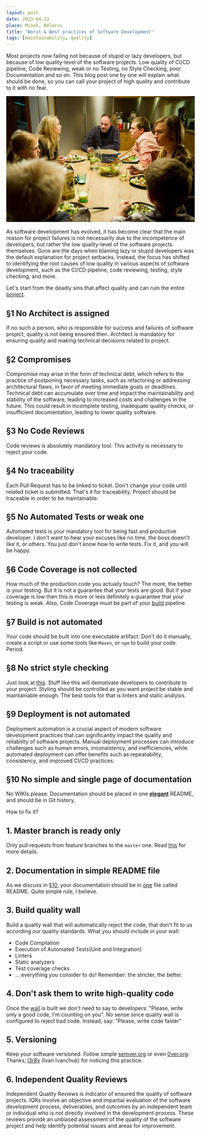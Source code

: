 ```yaml
---
layout: post
date: 2023-04-23
place: Minsk, Belarus
title: "Worst & Best practices of Software Development"
tags: [maintainability, quality]
---
```


Most projects now failing not because of stupid or lazy developers, but because of low quality-level of the software
projects.
Low quality of CI/CD pipeline, Code Reviewing, weak or no Testing, no Style Checking, poor Documentation and so on.
This blog post one by one will explain what should be done, so you can call your project of high quality and contribute
to it with no fear.

<!--more-->

<img src="/assets/images/2023/04/broen-dinner.png">

As software development has evolved, it has become clear that the main reason for project failures is not necessarily
due to the incompetence of developers, but rather the low quality-level of the software projects themselves.
Gone are the days when blaming lazy or stupid developers was the default explanation for project setbacks.
Instead, the focus has shifted to identifying the root causes of low quality in various aspects of software development,
such as the CI/CD pipeline, code reviewing, testing, style checking, and more.

Let's start from the deadly sins that affect quality and can ruin the
entire [project](https://h1alexbel.github.io/2023/01/21/maintainable-project-template.html).

## §1 No Architect is assigned

If no such a person, who is responsible for success and failures of software project, quality is not being ensured then.
Architect is mandatory for ensuring quality and making technical decisions related to project.

## §2 Compromises

Compromise may arise in the form of technical debt, which refers to the practice of postponing necessary tasks,
such as refactoring or addressing architectural flaws, in favor of meeting immediate goals or deadlines.
Technical debt can accumulate over time and impact the maintainability and stability of the software,
leading to increased costs and challenges in the future.
This could result in incomplete testing, inadequate quality checks,
or insufficient documentation, leading to lower quality software.

## §3 No Code Reviews

Code reviews is absolutely mandatory tool.
This activity is necessary to reject your code.

## §4 No traceability

Each Pull Request has to be linked to ticket.
Don't change your code until related ticket is submitted.
That's it for traceability.
Project should be traceable in order to be maintainable.

## §5 No Automated Tests or weak one

Automated tests is your mandatory tool for being fast and productive developer.
I don't want to hear your excuses like no time, the boss doesn't like it, or others.
You just don't know how to write tests.
Fix it, and you will be happy.

## §6 Code Coverage is not collected

How much of the production code you actually touch?
The more, the better is your testing.
But it is not a guarantee that your tests are good.
But if your coverage is low then this is more or less definitely a guarantee that your testing is weak.
Also, Code Coverage must be part of your [build](#7-build-is-not-automated) pipeline.

## §7 Build is not automated

Your code should be built into one executable artifact.
Don't do it manually, create a script or use some tools like `Maven`, or `npm` to build your code.
Period.

## §8 No strict style checking

Just look at [this](https://github.com/is/jsch/blob/master/src/main/java/com/jcraft/jsch/ChannelSession.java#L234-L263).
Stuff like this will demotivate developers to contribute to your project.
Styling should be controlled as you want project be stable and maintainable enough.
The best tools for that is linters and static analysis.

## §9 Deployment is not automated

Deployment automation is a crucial aspect of modern software development practices
that can significantly impact the quality and reliability of software projects.
Manual deployment processes can introduce challenges such as human errors, inconsistency,
and inefficiencies, while automated deployment can offer benefits such as repeatability, consistency,
and improved CI/CD practices.

## §10 No simple and single page of documentation

No WIKIs please.
Documentation should be placed in one [**elegant**](https://www.yegor256.com/2019/04/23/elegant-readme.html) README, and should be in Git history.

How to fix it?

## 1. Master branch is ready only

Only pull requests from feature branches to the `master` one.
Read [this](https://www.yegor256.com/2014/07/21/read-only-master-branch.html) for more details.

## 2. Documentation in simple README file

As we discuss in [§10](#10-no-simple-and-single-page-of-documentation),
your documentation should be in [one](https://www.youtube.com/watch?v=Qxvk9z0tEP8) file called README.
Quite simple rule, I believe.

## 3. Build quality wall

Build a quality wall that will automatically reject the code,
that don't fit to us according our quality standards.
What you should include in your wall:

- Code Compilation
- Execution of Automated Tests(Unit and Integration)
- Linters
- Static analyzers
- Test coverage checks
- ... everything you consider to do!
  Remember: the stricter, the better.

## 4. Don't ask them to write high-quality code

Once the [wall](#3-build-quality-wall) is built we don't need to say to developers:
"Please, write only a good code, I'm counting on you".
No sense since quality wall is configured to reject bad code.
Instead, say: "Please, write code faster"

## 5. Versioning
Keep your software versioned. Follow simple [semver.org](https://semver.org/) or even [0ver.org](https://0ver.org/).
<br>
Thanks, [l3r8y](https://www.l3r8y.ru/) (Ivan Ivanchuk) for noticing this practice.

## 6. Independent Quality Reviews

Independent Quality Reviews is indicator of ensured the quality of software projects.
IQRs involve an objective and impartial evaluation of the software development process, deliverables,
and outcomes by an independent team or individual who is not directly involved in the development process.
These reviews provide an unbiased assessment of the quality of the software project
and help identify potential issues and areas for improvement.
